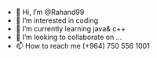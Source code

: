 - 👋 Hi, I’m @Rahand99
- 👀 I’m interested in coding
- 🌱 I’m currently learning java& c++
- 💞️ I’m looking to collaborate on ...
- 📫 How to reach me (+964) 750 556 1001

<!---
Rahand99/Rahand99 is a ✨ special ✨ repository because its `README.md` (this file) appears on your GitHub profile.
You can click the Preview link to take a look at your changes.
--->
